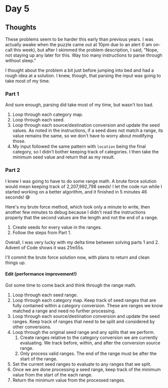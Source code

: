# Day 5

## Thoughts

These problems seem to be harder this early than previous years. I was actually awake when the puzzle came out at 10pm due to an alert (I am on-call this week), but after I skimmed the problem description, I said, "Nope, not staying up any later for this. Way too many instructions to parse through without sleep."

I thought about the problem a bit just before jumping into bed and had a rough idea at a solution. I knew, though, that parsing the input was going to take most of my time.

### Part 1

And sure enough, parsing did take most of my time, but wasn't too bad.

1. Loop through each category map.
2. Loop through each seed.
3. Loop through each source/destination conversion and update the seed values. As noted in the instructions, if a seed does not match a range, its value remains the same, so we don't have to worry about modifying those.
4. My input followed the same pattern with `location` being the final category, so I didn't bother keeping track of categories. I then take the minimum seed value and return that as my result.

### Part 2

I knew I was going to have to do some range math. A brute force solution would mean keeping track of 2,207,992,798 seeds! I let the code run while I started working on a better algorithm, and it finished in 5 minutes 46 seconds! 😅

Here's my brute force method, which took only a minute to write, then another few minutes to debug because I didn't read the instructions properly that the second values are the length and not the end of a range.

1. Create seeds for every value in the ranges.
2. Follow the steps from Part 1.

Overall, I was very lucky with my delta time between solving parts 1 and 2. Advent of Code shows it was 21m55s.

I'll commit the brute force solution now, with plans to return and clean things up.

#### Edit (performance improvement!)

Got some time to come back and think through the range math. 

1. Loop through each seed range.
2. Loop through each category map. Keep track of seed ranges that are fully contained within a category conversion. These are ranges we know matched a range and need no further processing.
3. Loop through each source/destination conversion and update the seed ranges. Keep track of ranges that need to be split and considered by other conversions.
4. Loop through the original seed range and any splits that we perform.
   1. Create ranges relative to the category conversion we are currently evaluating. We track before, within, and after the conversion source range.
   2. Only process valid ranges. The end of the range must be after the start of the range.
5. Set the current seed ranges to evaluate to any ranges that we split.
6. Once we are done processing a seed range, keep track of the minimum value from the start of the each range.
7. Return the minimum value from the processed ranges.
